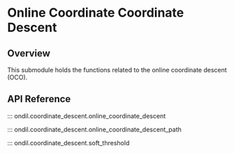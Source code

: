 # Online Coordinate Coordinate Descent

## Overview

This submodule holds the functions related to the online coordinate descent (OCO).

## API Reference

::: ondil.coordinate_descent.online_coordinate_descent

::: ondil.coordinate_descent.online_coordinate_descent_path

::: ondil.coordinate_descent.soft_threshold
